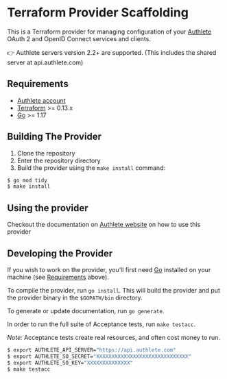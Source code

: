 # Terraform Provider Scaffolding

This is a Terraform provider for managing configuration of your [Authlete](https://www.authlete.com) OAuth 2 and OpenID Connect services and clients.

👉 Authlete servers version 2.2+ are supported. (This includes the shared server at api.authlete.com)

## Requirements

- [Authlete account](https://login.authlete.com/signup)
- [Terraform](https://www.terraform.io/downloads.html) >= 0.13.x
- [Go](https://golang.org/doc/install) >= 1.17


## Building The Provider

1. Clone the repository
1. Enter the repository directory
1. Build the provider using the `make install` command:
```sh
$ go mod tidy
$ make install
```

## Using the provider

Checkout the documentation on [Authlete website](https://www.authlete.com/developers/terraform/) on how to use this
provider


## Developing the Provider

If you wish to work on the provider, you'll first need [Go](http://www.golang.org) installed on your machine (see [Requirements](#requirements) above).

To compile the provider, run `go install`. This will build the provider and put the provider binary in the `$GOPATH/bin` directory.

To generate or update documentation, run `go generate`.

In order to run the full suite of Acceptance tests, run `make testacc`.

*Note:* Acceptance tests create real resources, and often cost money to run.

```sh
$ export AUTHLETE_API_SERVER="https://api.authlete.com"
$ export AUTHLETE_SO_SECRET="XXXXXXXXXXXXXXXXXXXXXXXXXXXXXX"
$ export AUTHLETE_SO_KEY="XXXXXXXXXXXXXX"
$ make testacc
```

